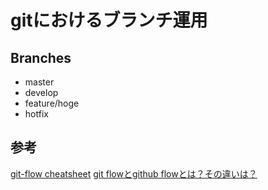 # gitにおけるブランチ運用

## Branches
* master
* develop
* feature/hoge
* hotfix

## 参考
[git-flow cheatsheet](https://danielkummer.github.io/git-flow-cheatsheet/index.ja_JP.html)
[git flowとgithub flowとは？その違いは？](https://qiita.com/mint__/items/bfc58589b5b1e0a1856a)

